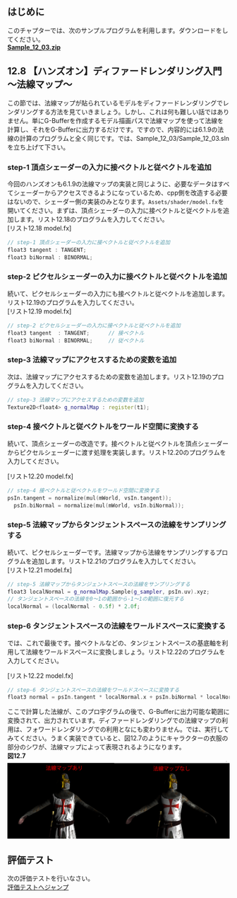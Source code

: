 ## はじめに
このチャプターでは、次のサンプルプログラムを利用します。ダウンロードをしてください。</br>
**[Sample_12_03.zip](https://drive.google.com/file/d/1Ct2sKoXrjy9Du0vaOpFN1qx2bVgNuZSz/view?usp=sharing)**</br>

## 12.8 【ハンズオン】ディファードレンダリング入門～法線マップ～
この節では、法線マップが貼られているモデルをディファードレンダリングでレンダリングする方法を見ていきましょう。しかし、これは何も難しい話ではありません。単にG-Bufferを作成するモデル描画パスで法線マップを使って法線を計算し、それをG-Bufferに出力するだけです。ですので、内容的には6.1.9の法線の計算のプログラムと全く同じです。では、Sample_12_03/Sample_12_03.slnを立ち上げて下さい。


### step-1 頂点シェーダーの入力に接ベクトルと従ベクトルを追加
今回のハンズオンも6.1.9の法線マップの実装と同じように、必要なデータはすべてシェーダーからアクセスできるようになっているため、cpp側を改造する必要はないので、シェーダー側の実装のみとなります。`Assets/shader/model.fx`を開いてください。まずは、頂点シェーダーの入力に接ベクトルと従ベクトルを追加します。リスト12.18のプログラムを入力してください。</br>
[リスト12.18 model.fx]
```cpp
// step-1 頂点シェーダーの入力に接ベクトルと従ベクトルを追加
float3 tangent : TANGENT;
float3 biNormal : BINORMAL;
```
### step-2 ピクセルシェーダーの入力に接ベクトルと従ベクトルを追加
続いて、ピクセルシェーダーの入力にも接ベクトルと従ベクトルを追加します。リスト12.19のプログラムを入力してください。</br>
[リスト12.19 model.fx]
```cpp
// step-2 ピクセルシェーダーの入力に接ベクトルと従ベクトルを追加
float3 tangent  : TANGENT;      // 接ベクトル
float3 biNormal : BINORMAL;     // 従ベクトル
```
### step-3 法線マップにアクセスするための変数を追加

次は、法線マップにアクセスするための変数を追加します。リスト12.19のプログラムを入力してください。</br>

```cpp
// step-3 法線マップにアクセスするための変数を追加
Texture2D<float4> g_normalMap : register(t1);
```
### step-4 接ベクトルと従ベクトルをワールド空間に変換する
続いて、頂点シェーダーの改造です。接ベクトルと従ベクトルを頂点シェーダーからピクセルシェーダーに渡す処理を実装します。リスト12.20のプログラムを入力してください。</br>

[リスト12.20 model.fx]
```cpp
// step-4 接ベクトルと従ベクトルをワールド空間に変換する
psIn.tangent = normalize(mul(mWorld, vsIn.tangent));
  psIn.biNormal = normalize(mul(mWorld, vsIn.biNormal));
```

### step-5 法線マップからタンジェントスペースの法線をサンプリングする
続いて、ピクセルシェーダーです。法線マップから法線をサンプリングするプログラムを追加します。リスト12.21のプログラムを入力してください。</br>
[リスト12.21 model.fx]
```cpp
// step-5 法線マップからタンジェントスペースの法線をサンプリングする
float3 localNormal = g_normalMap.Sample(g_sampler, psIn.uv).xyz;
// タンジェントスペースの法線を0～1の範囲から-1～1の範囲に復元する
localNormal = (localNormal - 0.5f) * 2.0f;
```
### step-6 タンジェントスペースの法線をワールドスペースに変換する
では、これで最後です。接ベクトルなどの、タンジェントスペースの基底軸を利用して法線をワールドスペースに変換しましょう。リスト12.22のプログラムを入力してください。

[リスト12.22 model.fx]
```cpp
// step-6 タンジェントスペースの法線をワールドスペースに変換する
float3 normal = psIn.tangent * localNormal.x + psIn.biNormal * localNormal.y + psIn.normal * localNormal.z;
```
ここで計算した法線が、このプロ宇グラムの後で、G-Bufferに出力可能な範囲に変換されて、出力されています。ディファードレンダリングでの法線マップの利用は、フォワードレンダリングでの利用となにも変わりません。では、実行してみてください。うまく実装できていると、図12.7のようにキャラクターの衣服の部分のシワが、法線マップによって表現されるようになります。</br>
**図12.7**</br>
<img src="fig/12.7.png"></img></br>

## 評価テスト
次の評価テストを行いなさい。</br>
[評価テストへジャンプ](https://docs.google.com/forms/d/e/1FAIpQLSeaFW7Md__25ak3ZABAOm-iOeOQgA_gQ5z7gmFmdk125WmQsg/viewform?usp=sf_link)
</br>